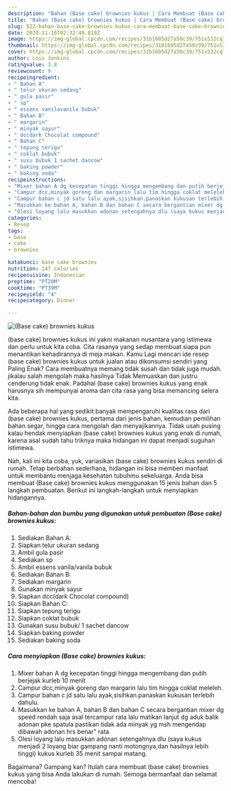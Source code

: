 ```yaml
---
description: "Bahan (Base cake) brownies kukus | Cara Membuat (Base cake) brownies kukus Yang Lezat Sekali"
title: "Bahan (Base cake) brownies kukus | Cara Membuat (Base cake) brownies kukus Yang Lezat Sekali"
slug: 522-bahan-base-cake-brownies-kukus-cara-membuat-base-cake-brownies-kukus-yang-lezat-sekali
date: 2020-11-16T02:32:49.819Z
image: https://img-global.cpcdn.com/recipes/31b1605d27a50c39/751x532cq70/base-cake-brownies-kukus-foto-resep-utama.jpg
thumbnail: https://img-global.cpcdn.com/recipes/31b1605d27a50c39/751x532cq70/base-cake-brownies-kukus-foto-resep-utama.jpg
cover: https://img-global.cpcdn.com/recipes/31b1605d27a50c39/751x532cq70/base-cake-brownies-kukus-foto-resep-utama.jpg
author: Lois Jenkins
ratingvalue: 3.8
reviewcount: 9
recipeingredient:
- " Bahan A"
- " telur ukuran sedang"
- " gula pasir"
- " sp"
- " essens vanilavanila bubuk"
- " Bahan B"
- " margarin"
- " minyak sayur"
- " dccdark Chocolat compound"
- " Bahan C"
- " tepung terigu"
- " coklat bubuk"
- " susu bubuk 1 sachet dancow"
- " baking powder"
- " baking soda"
recipeinstructions:
- "Mixer bahan A dg kecepatan tinggi hingga mengembang dan putih berjejak kurleb 10 menit"
- "Campur dcc,minyak goreng dan margarin lalu tim hingga coklat meleleh."
- "Campur bahan c jd satu lalu ayak,sisihkan.panaskan kukusan terlebih dahulu."
- "Masukkan ke bahan A, bahan B dan bahan C secara bergantian mixer dg speed rendah saja asal tercampur rata lalu matikan lanjut dg aduk balik adonan pke spatula pastikan tidak ada minyak yg msh mengendap dibawah adonan hrs benar&#34; rata"
- "Olesi loyang lalu masukkan adonan setengahnya dlu (saya kukus menjadi 2 loyang biar gampang nanti motongnya,dan hasilnya lebih tinggi) kukus kurleb 35 menit sampai matang."
categories:
- Resep
tags:
- base
- cake
- brownies

katakunci: base cake brownies 
nutrition: 147 calories
recipecuisine: Indonesian
preptime: "PT20M"
cooktime: "PT39M"
recipeyield: "4"
recipecategory: Dinner

---
```



![(Base cake) brownies kukus](https://img-global.cpcdn.com/recipes/31b1605d27a50c39/751x532cq70/base-cake-brownies-kukus-foto-resep-utama.jpg)


(base cake) brownies kukus ini yakni makanan nusantara yang istimewa dan perlu untuk kita coba. Cita rasanya yang sedap membuat siapa pun menantikan kehadirannya di meja makan.
Kamu Lagi mencari ide resep (base cake) brownies kukus untuk jualan atau dikonsumsi sendiri yang Paling Enak? Cara membuatnya memang tidak susah dan tidak juga mudah. jikalau salah mengolah maka hasilnya Tidak Memuaskan dan justru cenderung tidak enak. Padahal (base cake) brownies kukus yang enak harusnya sih mempunyai aroma dan cita rasa yang bisa memancing selera kita.

Ada beberapa hal yang sedikit banyak mempengaruhi kualitas rasa dari (base cake) brownies kukus, pertama dari jenis bahan, kemudian pemilihan bahan segar, hingga cara mengolah dan menyajikannya. Tidak usah pusing kalau hendak menyiapkan (base cake) brownies kukus yang enak di rumah, karena asal sudah tahu triknya maka hidangan ini dapat menjadi suguhan istimewa.




Nah, kali ini kita coba, yuk, variasikan (base cake) brownies kukus sendiri di rumah. Tetap berbahan sederhana, hidangan ini bisa memberi manfaat untuk membantu menjaga kesehatan tubuhmu sekeluarga. Anda bisa membuat (Base cake) brownies kukus menggunakan 15 jenis bahan dan 5 langkah pembuatan. Berikut ini langkah-langkah untuk menyiapkan hidangannya.

<!--inarticleads1-->

##### Bahan-bahan dan bumbu yang digunakan untuk pembuatan (Base cake) brownies kukus:

1. Sediakan  Bahan A:
1. Siapkan  telur ukuran sedang
1. Ambil  gula pasir
1. Sediakan  sp
1. Ambil  essens vanila/vanila bubuk
1. Sediakan  Bahan B:
1. Sediakan  margarin
1. Gunakan  minyak sayur
1. Siapkan  dcc(dark Chocolat compound)
1. Siapkan  Bahan C:
1. Siapkan  tepung terigu
1. Siapkan  coklat bubuk
1. Gunakan  susu bubuk/ 1 sachet dancow
1. Siapkan  baking powder
1. Sediakan  baking soda




<!--inarticleads2-->

##### Cara menyiapkan (Base cake) brownies kukus:

1. Mixer bahan A dg kecepatan tinggi hingga mengembang dan putih berjejak kurleb 10 menit
1. Campur dcc,minyak goreng dan margarin lalu tim hingga coklat meleleh.
1. Campur bahan c jd satu lalu ayak,sisihkan.panaskan kukusan terlebih dahulu.
1. Masukkan ke bahan A, bahan B dan bahan C secara bergantian mixer dg speed rendah saja asal tercampur rata lalu matikan lanjut dg aduk balik adonan pke spatula pastikan tidak ada minyak yg msh mengendap dibawah adonan hrs benar&#34; rata
1. Olesi loyang lalu masukkan adonan setengahnya dlu (saya kukus menjadi 2 loyang biar gampang nanti motongnya,dan hasilnya lebih tinggi) kukus kurleb 35 menit sampai matang.




Bagaimana? Gampang kan? Itulah cara membuat (base cake) brownies kukus yang bisa Anda lakukan di rumah. Semoga bermanfaat dan selamat mencoba!
